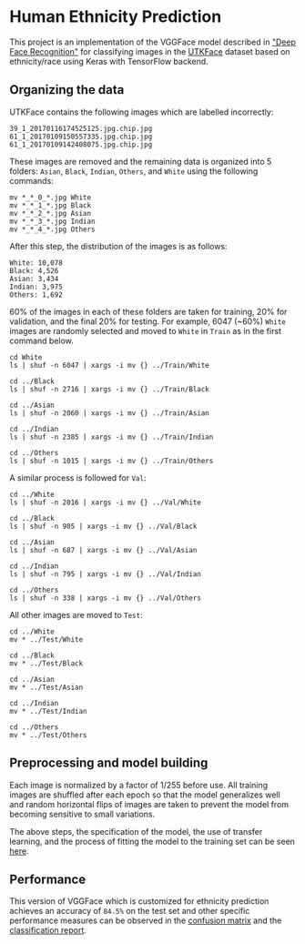 # Human Ethnicity Prediction

This project is an implementation of the VGGFace model described in ["Deep Face Recognition"](https://www.robots.ox.ac.uk/~vgg/publications/2015/Parkhi15/parkhi15.pdf) for classifying images in the [UTKFace](http://aicip.eecs.utk.edu/wiki/UTKFace) dataset based on ethnicity/race using Keras with TensorFlow backend.

## Organizing the data

UTKFace contains the following images which are labelled incorrectly:

```
39_1_20170116174525125.jpg.chip.jpg  
61_1_20170109150557335.jpg.chip.jpg  
61_1_20170109142408075.jpg.chip.jpg
```

These images are removed and the remaining data is organized into 5 folders: `Asian`, `Black`, `Indian`, `Others`, and `White` using the following commands:

```
mv *_*_0_*.jpg White
mv *_*_1_*.jpg Black
mv *_*_2_*.jpg Asian
mv *_*_3_*.jpg Indian
mv *_*_4_*.jpg Others
```

After this step, the distribution of the images is as follows:

```
White: 10,078
Black: 4,526
Asian: 3,434
Indian: 3,975
Others: 1,692
```

60% of the images in each of these folders are taken for training, 20% for validation, and the final 20% for testing. For example, 6047 (~60%) `White` images are randomly selected and moved to `White` in `Train` as in the first command below.

```
cd White
ls | shuf -n 6047 | xargs -i mv {} ../Train/White

cd ../Black
ls | shuf -n 2716 | xargs -i mv {} ../Train/Black

cd ../Asian
ls | shuf -n 2060 | xargs -i mv {} ../Train/Asian

cd ../Indian
ls | shuf -n 2385 | xargs -i mv {} ../Train/Indian

cd ../Others
ls | shuf -n 1015 | xargs -i mv {} ../Train/Others
```

A similar process is followed for `Val`:

```
cd ../White
ls | shuf -n 2016 | xargs -i mv {} ../Val/White

cd ../Black
ls | shuf -n 905 | xargs -i mv {} ../Val/Black

cd ../Asian
ls | shuf -n 687 | xargs -i mv {} ../Val/Asian

cd ../Indian
ls | shuf -n 795 | xargs -i mv {} ../Val/Indian

cd ../Others
ls | shuf -n 338 | xargs -i mv {} ../Val/Others
```

All other images are moved to `Test`:

```
cd ../White
mv * ../Test/White

cd ../Black
mv * ../Test/Black

cd ../Asian
mv * ../Test/Asian

cd ../Indian
mv * ../Test/Indian

cd ../Others
mv * ../Test/Others
```

## Preprocessing and model building

Each image is normalized by a factor of 1/255 before use. All training images are shuffled after each epoch so that the model generalizes well and random horizontal flips of images are taken to prevent the model from becoming sensitive to small variations.

The above steps, the specification of the model, the use of transfer learning, and the process of fitting the model to the training set can be seen [here](https://github.com/hmshreyas7/human-ethnicity-prediction/blob/master/Human%20Ethnicity%20Prediction.ipynb).

## Performance

This version of VGGFace which is customized for ethnicity prediction achieves an accuracy of `84.5%` on the test set and other specific performance measures can be observed in the [confusion matrix](https://github.com/hmshreyas7/human-ethnicity-prediction/blob/master/Confusion%20Matrix.png) and the [classification report](https://github.com/hmshreyas7/human-ethnicity-prediction/blob/master/Classification%20Report.png).
